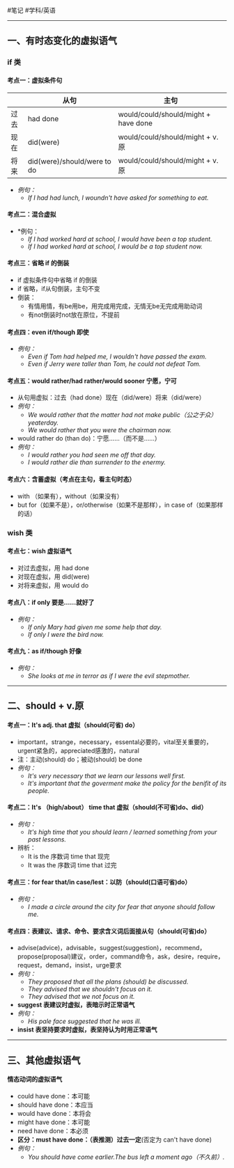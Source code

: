 

#笔记 #学科/英语 

---
## 一、有时态变化的虚拟语气
### if 类
#### 考点一：虚拟条件句

|     | 从句                          | 主句                                   |
| --- | --------------------------- | ------------------------------------ |
| 过去  | had done                    | would/could/should/might + have done |
| 现在  | did(were)                   | would/could/should/might + v.原       |
| 将来  | did(were)/should/were to do | would/could/should/might + v.原       |
- *例句：*
	- *If I had had lunch, I woundn't have asked for something to eat.*
#### 考点二：混合虚拟
- *例句：
	- *If I had worked hard at school, I would have been a top student.*
	- *If I had worked hard at school, I would be a top student now.*
#### 考点三：省略 if 的倒装
- if 虚拟条件句中省略 if 的倒装
- if 省略，if从句倒装，主句不变
- 倒装：
	- 有情用情，有be用be，用完成用完成，无情无be无完成用助动词
	- 有not倒装时not放在原位，不提前
#### 考点四：even if/though 即使
- *例句：*
	- *Even if Tom had helped me, I wouldn't have passed the exam.*
	- *Even if Jerry were taller than Tom, he could not defeat Tom.*
#### 考点五：would rather/had rather/would sooner 宁愿，宁可
- 从句用虚拟：过去（had done）现在（did/were）将来（did/were）
- *例句：*
	- *We would rather that the matter had not make public（公之于众） yeaterday.*
	- *We would rather that you were the chairman now.*
- would rather do (than do)：宁愿……（而不是……）
- *例句：*
	- *I would rather you had seen me off that day.*
	- *I would rather die than surrender to the enermy.*
#### 考点六：含蓄虚拟（考点在主句，看主句时态）
- with （如果有），without（如果没有）
- but for（如果不是），or/otherwise（如果不是那样），in case of（如果那样的话）
### wish 类
#### 考点七：wish 虚拟语气
- 对过去虚拟，用 had done
- 对现在虚拟，用 did(were)
- 对将来虚拟，用 would do
#### 考点八：if only 要是……就好了
- *例句：*
	- *If only Mary had given me some help that day.*
	- *If only I were the bird now.*
#### 考点九：as if/though 好像
- *例句：*
	- *She looks at me in terror as if I were the evil stepmother.*

---
## 二、should + v.原
#### 考点一：It's adj. that 虚拟（should(可省) do）
- important，strange，necessary，essental必要的，vital至关重要的，urgent紧急的，appreciated感激的，natural
- 注：主动(should) do；被动(should) be done
- *例句：*
	- *It's very necessary that we learn our lessons well first.*
	- *It's important that the goverment make the policy for the benifit of its people.*
#### 考点二：It's （high/about） time that 虚拟（should(不可省)do、did）
- *例句：*
	- *It's high time that you should learn / learned something from your past lessons.*
- 辨析：
	- It is the 序数词 time that 现完
	- It was the 序数词 time that 过完
#### 考点三：for fear that/in case/lest：以防（should(口语可省)do）
- *例句：*
	- *I made a circle around the city for fear that anyone should follow me.*
#### 考点四：表建议、请求、命令、要求含义词后面接从句（should(可省)do）
- advise(advice)，advisable，suggest(suggestion)，recommend，propose(proposal)建议，order，command命令，ask，desire，require，request，demand，insist，urge要求
- *例句：*
	- *They proposed that all the plans (should) be discussed.*
	- *They advised that we shouldn't focus on it.*
	- *They advised that we not focus on it.*
- **suggest 表建议时虚拟，表暗示时正常语气**
- *例句：*
	- *His pale face suggested that he was ill.*
- **insist 表坚持要求时虚拟，表坚持认为时用正常语气**

---
## 三、其他虚拟语气
#### 情态动词的虚拟语气
- could have done：本可能
- should have done：本应当
- would have done：本将会
- might have done：本可能
- need have done：本必须
- **区分：must have done：（表推测）过去一定**(否定为 can't have done)
- *例句：*
	- *You should have come earlier.The bus left a moment ago（不久前）.*